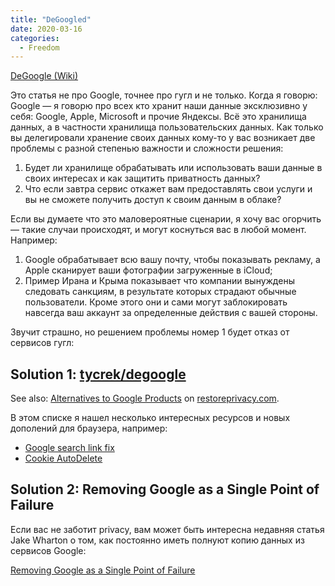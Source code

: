 ```yaml
---
title: "DeGoogled"
date: 2020-03-16
categories:
  - Freedom
---
```


[DeGoogle (Wiki)](https://en.wikipedia.org/wiki/DeGoogle)

Это статья не про Google, точнее про гугл и не только. Когда я говорю: Google — я говорю про всех кто хранит наши данные эксклюзивно у себя: Google, Apple, Microsoft и прочие Яндексы. Всё это хранилища данных, а в частности хранилища пользовательских данных. Как только вы делегировали хранение своих данных кому-то у вас возникает две проблемы с разной степенью важности и сложности решения:

1. Будет ли хранилище обрабатывать или использовать ваши данные в своих интересах и как защитить приватность данных?
2. Что если завтра сервис откажет вам предоставлять свои услуги и вы не сможете получить доступ к своим данным в облаке?

Если вы думаете что это маловероятные сценарии, я хочу вас огорчить — такие случаи происходят, и могут коснуться вас в любой момент. Например:

1. Google обрабатывает всю вашу почту, чтобы показывать рекламу, а Apple сканирует ваши фотографии загруженные в iCloud;
2. Пример Ирана и Крыма показывает что компании вынуждены следовать санкциям, в результате которых страдают обычные пользователи. Кроме этого они и сами могут заблокировать навсегда ваш аккаунт за определенные действия с вашей стороны.

Звучит страшно, но решением проблемы номер 1 будет отказ от сервисов гугл:

## Solution 1: [tycrek/degoogle](https://github.com/tycrek/degoogle)

See also: [Alternatives to Google Products](https://restoreprivacy.com/google-alternatives/) on [restoreprivacy.com](https://restoreprivacy.com/).

В этом списке я нашел несколько интересных ресурсов и новых дополений для браузера, например:

- [Google search link fix](https://addons.mozilla.org/en-US/firefox/addon/google-search-link-fix/)
- [Cookie AutoDelete](https://addons.mozilla.org/en-US/firefox/addon/cookie-autodelete/)

## Solution 2: Removing Google as a Single Point of Failure

Если вас не заботит privacy, вам может быть интересна недавняя статья Jake Wharton о том, как постоянно иметь полнуют копию данных из сервисов Google:

[Removing Google as a Single Point of Failure](https://jakewharton.com/removing-google-as-a-single-point-of-failure/)
